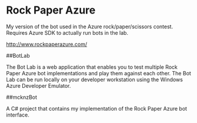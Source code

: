 Rock Paper Azure
=====
My version of the bot used in the Azure rock/paper/scissors contest. Requires Azure SDK to actually run bots in the lab.

<http://www.rockpaperazure.com/>


##BotLab

The Bot Lab is a web application that enables you to test multiple Rock Paper Azure bot implementations and play them against each other. The Bot Lab can be run locally on your developer workstation using the Windows Azure Developer Emulator.


##mcknzBot

A C# project that contains my implementation of the Rock Paper Azure bot interface.